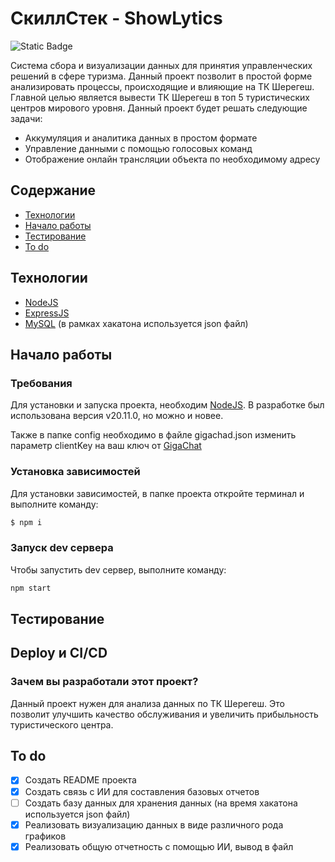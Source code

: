 # СкиллСтек - ShowLytics
<img alt="Static Badge" src="https://img.shields.io/badge/dev_status-in_process-green">

Система сбора и визуализации данных для принятия управленческих решений в сфере туризма. Данный проект позволит в простой форме анализировать процессы, происходящие и влияющие на ТК Шерегеш. Главной целью является вывести ТК Шерегеш в топ 5 туристических центров мирового уровня.
Данный проект будет решать следующие задачи:
- Аккумуляция и аналитика данных в простом формате
- Управление данными с помощью голосовых команд
- Отображение онлайн трансляции объекта по необходимому адресу

## Содержание
- [Технологии](#технологии)
- [Начало работы](#начало-работы)
- [Тестирование](#тестирование)
- [To do](#to-do)

## Технологии 
- [NodeJS](https://nodejs.org/)
- [ExpressJS](https://expressjs.com/)
- [MySQL](https://www.mysql.com/) (в рамках хакатона используется json файл)

## Начало работы

### Требования
Для установки и запуска проекта, необходим [NodeJS](https://nodejs.org/). В разработке был использована версия v20.11.0, но можно и новее.

Также в папке config необходимо в файле gigachad.json изменить параметр clientKey на ваш ключ от [GigaChat](https://developers.sber.ru/studio/workspaces/)

### Установка зависимостей
Для установки зависимостей, в папке проекта откройте терминал и выполните команду:
```sh
$ npm i
```

### Запуск dev сервера
Чтобы запустить dev сервер, выполните команду:
```sh
npm start
```

## Тестирование


## Deploy и CI/CD


### Зачем вы разработали этот проект?
Данный проект нужен для анализа данных по ТК Шерегеш. Это позволит улучшить качество обслуживания и увеличить прибыльность туристического центра.

## To do
- [x] Создать README проекта
- [x] Создать связь с ИИ для составления базовых отчетов
- [ ] Создать базу данных для хранения данных (на время хакатона используется json файл)
- [x] Реализовать визуализацию данных в виде различного рода графиков
- [x] Реализовать общую отчетность с помощью ИИ, вывод в файл
